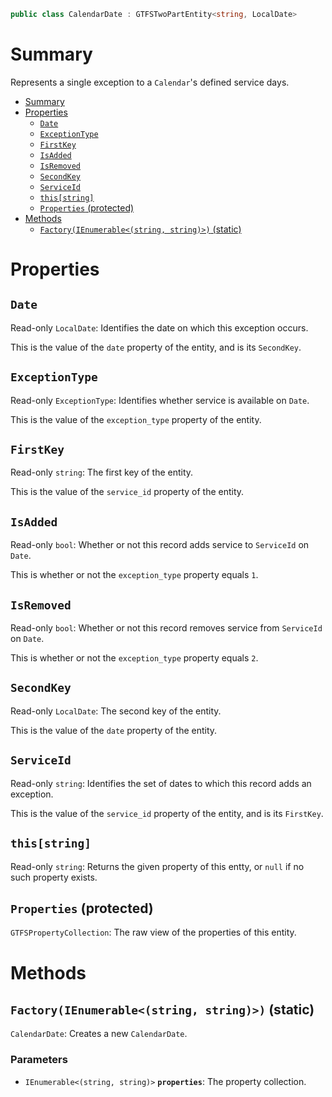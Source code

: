 ```csharp
public class CalendarDate : GTFSTwoPartEntity<string, LocalDate>
```

# Summary
Represents a single exception to a `Calendar`'s defined service days.

- [Summary](#summary)
- [Properties](#properties)
  - [`Date`](#date)
  - [`ExceptionType`](#exceptiontype)
  - [`FirstKey`](#firstkey)
  - [`IsAdded`](#isadded)
  - [`IsRemoved`](#isremoved)
  - [`SecondKey`](#secondkey)
  - [`ServiceId`](#serviceid)
  - [`this[string]`](#thisstring)
  - [`Properties` (protected)](#properties-protected)
- [Methods](#methods)
  - [`Factory(IEnumerable<(string, string)>)` (static)](#factoryienumerablestring-string-static)



# Properties


## `Date`
Read-only `LocalDate`: Identifies the date on which this exception occurs.

This is the value of the `date` property of the entity, and is its `SecondKey`.


## `ExceptionType`
Read-only `ExceptionType`: Identifies whether service is available on `Date`.

This is the value of the `exception_type` property of the entity.


## `FirstKey`
Read-only `string`: The first key of the entity.

This is the value of the `service_id` property of the entity.


## `IsAdded`
Read-only `bool`: Whether or not this record adds service to `ServiceId` on `Date`.

This is whether or not the `exception_type` property equals `1`.


## `IsRemoved`
Read-only `bool`: Whether or not this record removes service from `ServiceId` on `Date`.

This is whether or not the `exception_type` property equals `2`.


## `SecondKey`
Read-only `LocalDate`: The second key of the entity.

This is the value of the `date` property of the entity.


## `ServiceId`
Read-only `string`: Identifies the set of dates to which this record adds an exception.

This is the value of the `service_id` property of the entity, and is its `FirstKey`.


## `this[string]`
Read-only `string`: Returns the given property of this entty, or `null` if no such property exists.


## `Properties` (protected)
`GTFSPropertyCollection`: The raw view of the properties of this entity.



# Methods


## `Factory(IEnumerable<(string, string)>)` (static)
`CalendarDate`: Creates a new `CalendarDate`.

### Parameters
* `IEnumerable<(string, string)>` **`properties`**: The property collection.